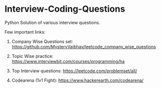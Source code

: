 # Interview-Coding-Questions
Python Solution of various interview questions.

Few important links:

1) Company Wise Questions set: https://github.com/MysteryVaibhav/leetcode_company_wise_questions

2) Topic Wise practice: https://www.interviewbit.com/courses/programming/ha

3) Top Interview questions: https://leetcode.com/problemset/all/

4) Codearena (1v1 Fight): https://www.hackerearth.com/codearena/


